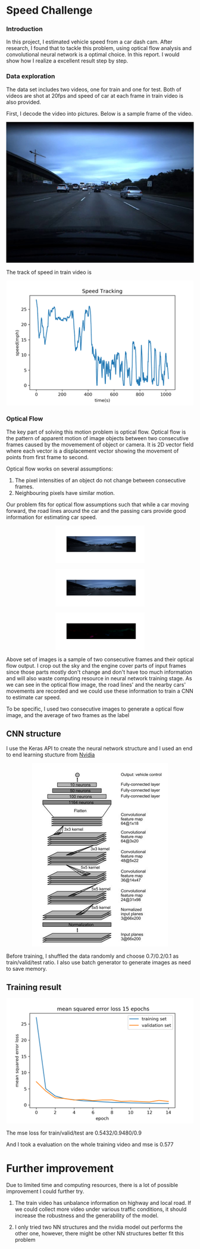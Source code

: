 ﻿# Speed Challenge  

### Introduction  

In this project, I estimated vehicle speed from a car dash cam. After research, I found that to tackle this problem, using optical flow analysis and convolutional neural network is a optimal choice. In this report. I would show how I realize a excellent result step by step.

### Data exploration
The data set includes two videos, one for train and one for test. Both of videos are shot at 20fps and speed of car at each frame in train video is also provided. 

First, I decode the video into pictures. Below is a sample frame of the video.

<p align="center">
 <img src= "https://github.com/butroy/speed_estimation/blob/master/plots/sample.jpg"/>
</p>

The track of speed in train video is

<p align="center">
 <img src= "https://github.com/butroy/speed_estimation/blob/master/plots/speed%20track.png" />
</p>


### Optical Flow
The key part of solving this motion problem is optical flow. Optical flow is the pattern of apparent motion of image objects between two consecutive frames caused by the movemement of object or camera. It is 2D vector field where each vector is a displacement vector showing the movement of points from first frame to second. 

Optical flow works on several assumptions:

1. The pixel intensities of an object do not change between consecutive frames.
2. Neighbouring pixels have similar motion.

Our problem fits for optical flow assumptions such that while a car moving forward, the road lines around the car and the passing cars provide good information for estimating car speed.   

<p align="center">
 <img src= "https://github.com/butroy/speed_estimation/blob/master/plots/img1.png" width = "240" height= "100" />
</p>

<p align="center">
 <img src= "https://github.com/butroy/speed_estimation/blob/master/plots/img2.png"  width = "240" height= "100"/>
</p>

<p align="center">
 <img src= "https://github.com/butroy/speed_estimation/blob/master/plots/flow.png"  width = "240" height= "100"/>
</p>

Above set of images is a sample of two consecutive frames and their optical flow output. I crop out the sky and the engine cover parts of input frames since those parts mostly don't change and don't have too much information and will also waste computing resource in neural network training stage. As we can see in the optical flow image, the road lines' and the nearby cars' movements are recorded and we could use these information to train a CNN to estimate car speed. 

To be specific, I used two consecutive images to generate a optical flow image, and the average of two frames as the label 

## CNN structure  

I use the Keras API to create the neural network structure and I used an end to end learning stucture from [Nvidia](https://arxiv.org/pdf/1604.07316v1.pdf)

<p align="center">
 <img src= "https://github.com/butroy/speed_estimation/blob/master/plots/Nvidia_struc.jpg" />
</p>

Before training, I shuffled the data randomly and choose 0.7/0.2/0.1 as train/valid/test ratio. I also use batch generator to generate images as need to save memory. 


## Training result


<p align="center">
 <img src= "https://github.com/butroy/speed_estimation/blob/master/plots/loss.png" />
</p>

The mse loss for train/valid/test are 0.5432/0.9480/0.9 

And I took a evaluation on the whole training video and mse is 0.577

# Further improvement

Due to limited time and computing resources, there is a lot of possible improvement I could further try.

1. The train video has unbalance information on highway and local road. If we could collect more video under various traffic conditions, it should increase the robustness and the generability of the model. 

2. I only tried two NN structures and the nvidia model out performs the other one, however, there might be other NN structures better fit this problem

